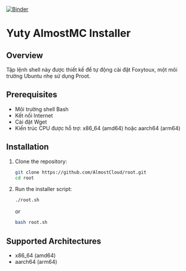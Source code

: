 [![Binder](https://mybinder.org/badge_logo.svg)](https://mybinder.org/v2/gh/AlmostCloud/roottest/HEAD)
# Yuty AlmostMC Installer

## Overview

Tập lệnh shell này được thiết kế để tự động cài đặt Foxytoux, một môi trường Ubuntu nhẹ sử dụng Proot.

## Prerequisites

- Môi trường shell Bash
- Kết nối Internet
- Cài đặt Wget
- Kiến trúc CPU được hỗ trợ: x86_64 (amd64) hoặc aarch64 (arm64)

## Installation

1. Clone the repository:

    ```sh
    git clone https://github.com/AlmostCloud/root.git
    cd root
    ```

2. Run the installer script:

    ```sh
    ./root.sh
    ```
    or
    ```sh
    bash root.sh
    ```

## Supported Architectures

- x86_64 (amd64)
- aarch64 (arm64)

